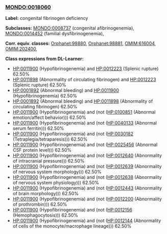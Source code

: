 
### [MONDO:0018060](http://purl.obolibrary.org/obo/MONDO_0018060)
**Label:** congenital fibrinogen deficiency

**Subclasses:** [MONDO:0008737](http://purl.obolibrary.org/obo/MONDO_0008737) (congenital afibrinogenemia), [MONDO:0014452](http://purl.obolibrary.org/obo/MONDO_0014452) (familial dysfibrinogenemia), 

**Corr. equiv. classes:** [Orphanet:98880](http://www.orpha.net/ORDO/Orphanet_98880), [Orphanet:98881](http://www.orpha.net/ORDO/Orphanet_98881), [OMIM:616004](http://purl.obolibrary.org/obo/OMIM_616004), [OMIM:202400](http://purl.obolibrary.org/obo/OMIM_202400), 

**Class expressions from DL-Learner:**

- [HP:0011900](http://purl.obolibrary.org/obo/HP_0011900) (Hypofibrinogenemia) and [HP:0012223](http://purl.obolibrary.org/obo/HP_0012223) (Splenic rupture) 62.50%
- [HP:0011898](http://purl.obolibrary.org/obo/HP_0011898) (Abnormality of circulating fibrinogen) and [HP:0012223](http://purl.obolibrary.org/obo/HP_0012223) (Splenic rupture) 62.50%
- [HP:0001892](http://purl.obolibrary.org/obo/HP_0001892) (Abnormal bleeding) and [HP:0011900](http://purl.obolibrary.org/obo/HP_0011900) (Hypofibrinogenemia) 62.50%
- [HP:0001892](http://purl.obolibrary.org/obo/HP_0001892) (Abnormal bleeding) and [HP:0011898](http://purl.obolibrary.org/obo/HP_0011898) (Abnormality of circulating fibrinogen) 62.50%
- [HP:0011900](http://purl.obolibrary.org/obo/HP_0011900) (Hypofibrinogenemia) and (not ([HP:0100851](http://purl.obolibrary.org/obo/HP_0100851) (Abnormal emotion/affect behavior))) 62.50%
- [HP:0011900](http://purl.obolibrary.org/obo/HP_0011900) (Hypofibrinogenemia) and (not ([HP:0040133](http://purl.obolibrary.org/obo/HP_0040133) (Abnormal serum ferritin))) 62.50%
- [HP:0011900](http://purl.obolibrary.org/obo/HP_0011900) (Hypofibrinogenemia) and (not ([HP:0030182](http://purl.obolibrary.org/obo/HP_0030182) (Tetraplegia/tetraparesis))) 62.50%
- [HP:0011900](http://purl.obolibrary.org/obo/HP_0011900) (Hypofibrinogenemia) and (not ([HP:0025456](http://purl.obolibrary.org/obo/HP_0025456) (Abnormal CSF protein level))) 62.50%
- [HP:0011900](http://purl.obolibrary.org/obo/HP_0011900) (Hypofibrinogenemia) and (not ([HP:0012640](http://purl.obolibrary.org/obo/HP_0012640) (Abnormality of intracranial pressure))) 62.50%
- [HP:0011900](http://purl.obolibrary.org/obo/HP_0011900) (Hypofibrinogenemia) and (not ([HP:0012639](http://purl.obolibrary.org/obo/HP_0012639) (Abnormality of nervous system morphology))) 62.50%
- [HP:0011900](http://purl.obolibrary.org/obo/HP_0011900) (Hypofibrinogenemia) and (not ([HP:0012638](http://purl.obolibrary.org/obo/HP_0012638) (Abnormality of nervous system physiology))) 62.50%
- [HP:0011900](http://purl.obolibrary.org/obo/HP_0011900) (Hypofibrinogenemia) and (not ([HP:0012443](http://purl.obolibrary.org/obo/HP_0012443) (Abnormality of brain morphology))) 62.50%
- [HP:0011900](http://purl.obolibrary.org/obo/HP_0011900) (Hypofibrinogenemia) and (not ([HP:0012200](http://purl.obolibrary.org/obo/HP_0012200) (Abnormality of prothrombin))) 62.50%
- [HP:0011900](http://purl.obolibrary.org/obo/HP_0011900) (Hypofibrinogenemia) and (not ([HP:0012156](http://purl.obolibrary.org/obo/HP_0012156) (Hemophagocytosis))) 62.50%
- [HP:0011900](http://purl.obolibrary.org/obo/HP_0011900) (Hypofibrinogenemia) and (not ([HP:0012144](http://purl.obolibrary.org/obo/HP_0012144) (Abnormality of cells of the monocyte/macrophage lineage))) 62.50%



